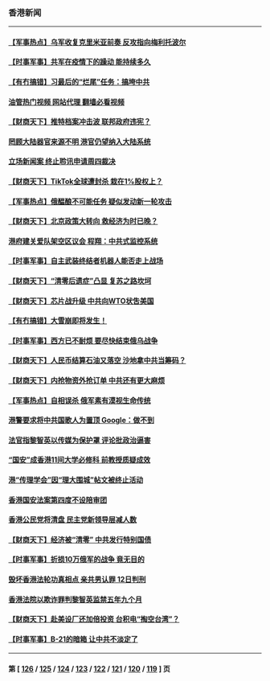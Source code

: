 ### 香港新闻
---
#### [【军事热点】乌军收复克里米亚前奏 反攻指向梅利托波尔](../../pages/ncid1349362/n13892473.md?12280045) 
#### [【时事军事】共军在疫情下的躁动 能持续多久](../../pages/ncid1349362/n13891569.md?12280045) 
#### [【有冇搞错】习最后的“烂尾”任务：搞垮中共](../../pages/ncid1349362/n13889717.md?12280045) 
#### [油管热门视频 网站代理 翻墙必看视频](http://138.2.39.72:81/youtube.html?epic-marker?12280045)
#### [【财商天下】推特档案冲击波 联邦政府违宪？](../../pages/ncid1349362/n13889558.md?12280045) 
#### [罔顾大陆器官来源不明 港官仍望纳入大陆系统](../../pages/ncid1349362/n13888806.md?12280045) 
#### [立场新闻案 终止聆讯申请周四裁决](../../pages/ncid1349362/n13888767.md?12280045) 
#### [【财商天下】TikTok全球遭封杀 栽在1%股权上？](../../pages/ncid1349362/n13888510.md?12280045) 
#### [【军事热点】俄醖酿不可能任务 疑似发动新一轮攻击](../../pages/ncid1349362/n13888031.md?12280045) 
#### [【财商天下】北京政策大转向 救经济为时已晚？](../../pages/ncid1349362/n13887822.md?12280045) 
#### [港府建关爱队架空区议会 程翔：中共式监控系统](../../pages/ncid1349362/n13887104.md?12280045) 
#### [【时事军事】自主武装终结者机器人能否走上战场](../../pages/ncid1349362/n13886873.md?12280045) 
#### [【财商天下】“清零后遗症”凸显 复苏之路坎坷](../../pages/ncid1349362/n13886408.md?12280045) 
#### [【财商天下】芯片战升级 中共向WTO状吿美国](../../pages/ncid1349362/n13885788.md?12280045) 
#### [【有冇搞错】大雪崩即将发生！](../../pages/ncid1349362/n13885299.md?12280045) 
#### [【时事军事】西方已不耐烦 要尽快结束俄乌战争](../../pages/ncid1349362/n13884879.md?12280045) 
#### [【财商天下】人民币结算石油又落空 沙地拿中共当筹码？](../../pages/ncid1349362/n13884864.md?12280045) 
#### [【财商天下】内抢物资外抢订单 中共还有更大麻烦](../../pages/ncid1349362/n13884221.md?12280045) 
#### [【军事热点】自相误杀 俄军素有漠视生命传统](../../pages/ncid1349362/n13883778.md?12280045) 
#### [港警要求将中共国歌人为置顶  Google：做不到](../../pages/ncid1349362/n13883722.md?12280045) 
#### [法官指黎智英以传媒为保护罩 评论批政治逼害](../../pages/ncid1349362/n13883212.md?12280045) 
#### [“国安”成香港11间大学必修科 前教授质疑成效](../../pages/ncid1349362/n13881486.md?12280045) 
#### [港“传理学会”因“理大围城”帖文被终止活动](../../pages/ncid1349362/n13878891.md?12280045) 
#### [香港国安法案第四度不设陪审团](../../pages/ncid1349362/n13878881.md?12280045) 
#### [香港公民党将清盘 民主党新领导层减人数](../../pages/ncid1349362/n13878868.md?12280045) 
#### [【财商天下】经济被“清零” 中共发行特别国债](../../pages/ncid1349362/n13883478.md?12280045) 
#### [【时事军事】折损10万俄军的战争 竟无目的](../../pages/ncid1349362/n13882762.md?12280045) 
#### [毁坏香港法轮功真相点 亲共男认罪 12日判刑](../../pages/ncid1349362/n13881982.md?12280045) 
#### [香港法院以欺诈罪判黎智英监禁五年九个月](../../pages/ncid1349362/n13882020.md?12280045) 
#### [【财商天下】赴美设厂还加倍投资 台积电“掏空台湾”？](../../pages/ncid1349362/n13881790.md?12280045) 
#### [【时事军事】B-21的暗箱 让中共不淡定了](../../pages/ncid1349362/n13880759.md?12280045) 

---
#### 第 [ [126](./126.md?12280045) / [125](./125.md?12280045) / [124](./124.md?12280045) / [123](./123.md?12280045) / [122](./122.md?12280045) / [121](./121.md?12280045) / [120](./120.md?12280045) / [119](./119.md?12280045) ] 页
